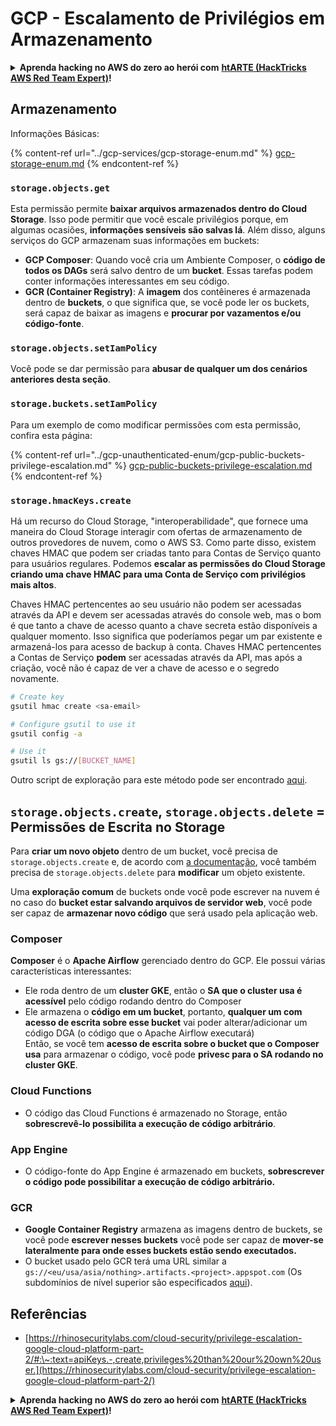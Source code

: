 # GCP - Escalamento de Privilégios em Armazenamento

<details>

<summary><strong>Aprenda hacking no AWS do zero ao herói com</strong> <a href="https://training.hacktricks.xyz/courses/arte"><strong>htARTE (HackTricks AWS Red Team Expert)</strong></a><strong>!</strong></summary>

Outras formas de apoiar o HackTricks:

* Se você quer ver sua **empresa anunciada no HackTricks** ou **baixar o HackTricks em PDF**, confira os [**PLANOS DE ASSINATURA**](https://github.com/sponsors/carlospolop)!
* Adquira o [**material oficial PEASS & HackTricks**](https://peass.creator-spring.com)
* Descubra [**A Família PEASS**](https://opensea.io/collection/the-peass-family), nossa coleção de [**NFTs exclusivos**](https://opensea.io/collection/the-peass-family)
* **Junte-se ao grupo** 💬 [**Discord**](https://discord.gg/hRep4RUj7f) ou ao grupo [**telegram**](https://t.me/peass) ou **siga-me** no **Twitter** 🐦 [**@carlospolopm**](https://twitter.com/carlospolopm)**.**
* **Compartilhe suas técnicas de hacking enviando PRs para os repositórios github** [**HackTricks**](https://github.com/carlospolop/hacktricks) e [**HackTricks Cloud**](https://github.com/carlospolop/hacktricks-cloud).

</details>

## Armazenamento

Informações Básicas:

{% content-ref url="../gcp-services/gcp-storage-enum.md" %}
[gcp-storage-enum.md](../gcp-services/gcp-storage-enum.md)
{% endcontent-ref %}

### `storage.objects.get`

Esta permissão permite **baixar arquivos armazenados dentro do Cloud Storage**. Isso pode permitir que você escale privilégios porque, em algumas ocasiões, **informações sensíveis são salvas lá**. Além disso, alguns serviços do GCP armazenam suas informações em buckets:

* **GCP Composer**: Quando você cria um Ambiente Composer, o **código de todos os DAGs** será salvo dentro de um **bucket**. Essas tarefas podem conter informações interessantes em seu código.
* **GCR (Container Registry)**: A **imagem** dos contêineres é armazenada dentro de **buckets**, o que significa que, se você pode ler os buckets, será capaz de baixar as imagens e **procurar por vazamentos e/ou código-fonte**.

### `storage.objects.setIamPolicy`

Você pode se dar permissão para **abusar de qualquer um dos cenários anteriores desta seção**.

### **`storage.buckets.setIamPolicy`**

Para um exemplo de como modificar permissões com esta permissão, confira esta página:

{% content-ref url="../gcp-unauthenticated-enum/gcp-public-buckets-privilege-escalation.md" %}
[gcp-public-buckets-privilege-escalation.md](../gcp-unauthenticated-enum/gcp-public-buckets-privilege-escalation.md)
{% endcontent-ref %}

### `storage.hmacKeys.create`

Há um recurso do Cloud Storage, "interoperabilidade", que fornece uma maneira do Cloud Storage interagir com ofertas de armazenamento de outros provedores de nuvem, como o AWS S3. Como parte disso, existem chaves HMAC que podem ser criadas tanto para Contas de Serviço quanto para usuários regulares. Podemos **escalar as permissões do Cloud Storage criando uma chave HMAC para uma Conta de Serviço com privilégios mais altos**.

Chaves HMAC pertencentes ao seu usuário não podem ser acessadas através da API e devem ser acessadas através do console web, mas o bom é que tanto a chave de acesso quanto a chave secreta estão disponíveis a qualquer momento. Isso significa que poderíamos pegar um par existente e armazená-los para acesso de backup à conta. Chaves HMAC pertencentes a Contas de Serviço **podem** ser acessadas através da API, mas após a criação, você não é capaz de ver a chave de acesso e o segredo novamente.
```bash
# Create key
gsutil hmac create <sa-email>

# Configure gsutil to use it
gsutil config -a

# Use it
gsutil ls gs://[BUCKET_NAME]
```
Outro script de exploração para este método pode ser encontrado [aqui](https://github.com/RhinoSecurityLabs/GCP-IAM-Privilege-Escalation/blob/master/ExploitScripts/storage.hmacKeys.create.py).

## `storage.objects.create`, `storage.objects.delete` = Permissões de Escrita no Storage

Para **criar um novo objeto** dentro de um bucket, você precisa de `storage.objects.create` e, de acordo com [a documentação](https://cloud.google.com/storage/docs/access-control/iam-permissions#object_permissions), você também precisa de `storage.objects.delete` para **modificar** um objeto existente.

Uma **exploração comum** de buckets onde você pode escrever na nuvem é no caso do **bucket estar salvando arquivos de servidor web**, você pode ser capaz de **armazenar novo código** que será usado pela aplicação web.

### Composer

**Composer** é o **Apache Airflow** gerenciado dentro do GCP. Ele possui várias características interessantes:

* Ele roda dentro de um **cluster GKE**, então o **SA que o cluster usa é acessível** pelo código rodando dentro do Composer
* Ele armazena o **código em um bucket**, portanto, **qualquer um com acesso de escrita sobre esse bucket** vai poder alterar/adicionar um código DGA (o código que o Apache Airflow executará)\
Então, se você tem **acesso de escrita sobre o bucket que o Composer usa** para armazenar o código, você pode **privesc para o SA rodando no cluster GKE**.

### Cloud Functions

* O código das Cloud Functions é armazenado no Storage, então **sobrescrevê-lo possibilita a execução de código arbitrário**.

### App Engine

* O código-fonte do App Engine é armazenado em buckets, **sobrescrever o código pode possibilitar a execução de código arbitrário.**

### GCR

* **Google Container Registry** armazena as imagens dentro de buckets, se você pode **escrever nesses buckets** você pode ser capaz de **mover-se lateralmente para onde esses buckets estão sendo executados.**
* O bucket usado pelo GCR terá uma URL similar a `gs://<eu/usa/asia/nothing>.artifacts.<project>.appspot.com` (Os subdomínios de nível superior são especificados [aqui](https://cloud.google.com/container-registry/docs/pushing-and-pulling)).

## **Referências**

* [https://rhinosecuritylabs.com/cloud-security/privilege-escalation-google-cloud-platform-part-2/#:\~:text=apiKeys.-,create,privileges%20than%20our%20own%20user.](https://rhinosecuritylabs.com/cloud-security/privilege-escalation-google-cloud-platform-part-2/)

<details>

<summary><strong>Aprenda hacking no AWS do zero ao herói com</strong> <a href="https://training.hacktricks.xyz/courses/arte"><strong>htARTE (HackTricks AWS Red Team Expert)</strong></a><strong>!</strong></summary>

Outras formas de apoiar o HackTricks:

* Se você quer ver sua **empresa anunciada no HackTricks** ou **baixar o HackTricks em PDF** Confira os [**PLANOS DE ASSINATURA**](https://github.com/sponsors/carlospolop)!
* Adquira o [**merchandising oficial do PEASS & HackTricks**](https://peass.creator-spring.com)
* Descubra [**A Família PEASS**](https://opensea.io/collection/the-peass-family), nossa coleção de [**NFTs**](https://opensea.io/collection/the-peass-family) exclusivos
* **Junte-se ao grupo** 💬 [**Discord**](https://discord.gg/hRep4RUj7f) ou ao grupo [**telegram**](https://t.me/peass) ou **siga**-me no **Twitter** 🐦 [**@carlospolopm**](https://twitter.com/carlospolopm)**.**
* **Compartilhe suas técnicas de hacking enviando PRs para os repositórios do** [**HackTricks**](https://github.com/carlospolop/hacktricks) e [**HackTricks Cloud**](https://github.com/carlospolop/hacktricks-cloud) no github.

</details>
